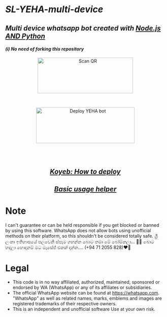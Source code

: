 # _SL-YEHA-multi-device_
## _Multi device whatsapp bot created with [Node.js AND Python](https://github.com/adiwajshing/Baileys)_
#### _(i) No need of forking this repository_
  
<div align="center">
   
<a href="https://Sl-Yeha-Md.ml"><img align="center" src="https://i.imgur.com/lLgFrTQ.png" alt="Scan QR" height="112" width="300" /></a>
<br>
<div>
<br>
  
<a href="https://SL-YEHA-MD, Mralone12.xyz/deploy" target="blank"><img align="center" src="https://i.imgur.com/gtK4XLX.png" alt="Deploy YEHA bot" height="112" width="310" /></a>
  <div>
<br>
<div>
  <br>

## _[Koyeb: How to deploy](https://github.com/Mralone12/SL-YEHA-md/wiki/Deploying-with-Koyeb)_

## _[Basic usage helper](https://github.com/Mralone12/SL-YEHA-md/wiki/SL-YEHA-MD-Documentation)_

<div align="left">

# Note

I can't guarantee or can be held responsible if you get blocked or banned by using this software. WhatsApp does not allow bots using unofficial methods on their platform, so this shouldn't be considered totally safe. 
ශ්‍රී ලංකා ඉතිහාසයේ පලවෙනි ස්පෑම ගහන්න  බොට තමා මේ බෝම්කලා... 🫶🤘 බොට හදලා හොදනම් මට මැසේජ් එකක් දාන්න.... (+94 71 2055 828)❤️‍🔥
# Legal

-   This code is in no way affiliated, authorized, maintained, sponsored or endorsed by WA (WhatsApp) or any of its affiliates or subsidiaries.
-   The official WhatsApp website can be found at https://whatsapp.com. "WhatsApp" as well as related names, marks, emblems and images are registered trademarks of their respective owners.
-   This is an independent and unofficial software Use at your own risk.
